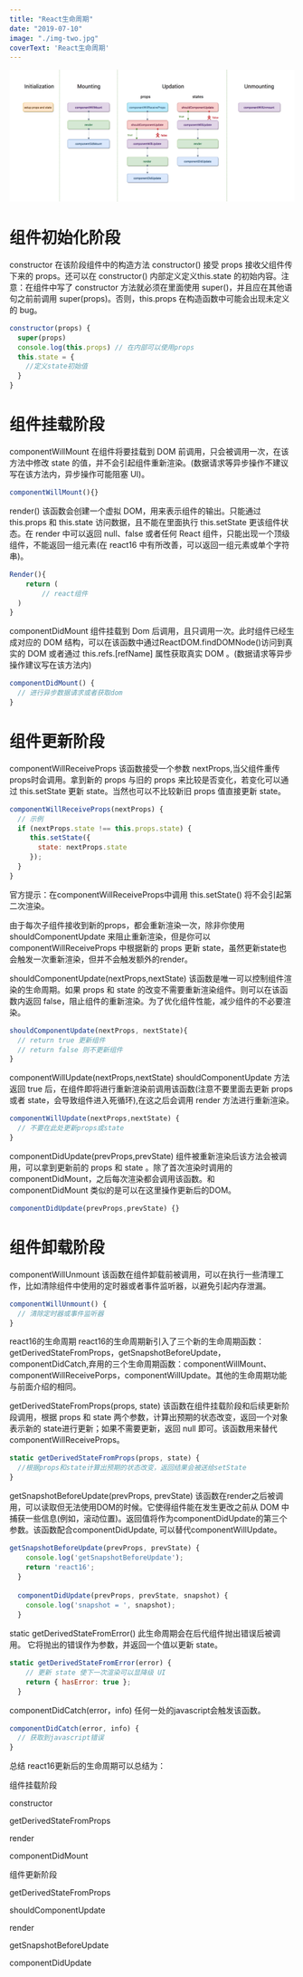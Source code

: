 ```yaml
---
title: "React生命周期"
date: "2019-07-10"
image: "./img-two.jpg"
coverText: 'React生命周期'
---
```


![](img-5.jpg)

# 组件初始化阶段

constructor
在该阶段组件中的构造方法 constructor() 接受 props 接收父组件传下来的 props。还可以在 constructor() 内部定义定义this.state 的初始内容。注意：在组件中写了 constructor 方法就必须在里面使用 super()，并且应在其他语句之前前调用 super(props)。否则，this.props 在构造函数中可能会出现未定义的 bug。

```javascript
constructor(props) {
  super(props)
  console.log(this.props) // 在内部可以使用props
  this.state = {
    //定义state初始值
  }
}
```


# 组件挂载阶段

componentWillMount
在组件将要挂载到 DOM 前调用，只会被调用一次，在该方法中修改 state 的值，并不会引起组件重新渲染。(数据请求等异步操作不建议写在该方法内，异步操作可能阻塞 UI)。

```javascript
componentWillMount(){}
```

render()
该函数会创建一个虚拟 DOM，用来表示组件的输出。只能通过 this.props 和 this.state 访问数据，且不能在里面执行 this.setState 更该组件状态。在 render 中可以返回 null、false 或者任何 React 组件，只能出现一个顶级组件，不能返回一组元素(在 react16 中有所改善，可以返回一组元素或单个字符串)。

```javascript
Render(){
	return (
  		// react组件
  )
}
```


componentDidMount
组件挂载到 Dom 后调用，且只调用一次。此时组件已经生成对应的 DOM 结构，可以在该函数中通过ReactDOM.findDOMNode()访问到真实的 DOM 或者通过 this.refs.[refName] 属性获取真实 DOM 。(数据请求等异步操作建议写在该方法内)

```javascript
componentDidMount() {
  // 进行异步数据请求或者获取dom
}
```


# 组件更新阶段

componentWillReceiveProps
该函数接受一个参数 nextProps,当父组件重传props时会调用。拿到新的 props 与旧的 props 来比较是否变化，若变化可以通过 this.setState 更新 state。当然也可以不比较新旧 props 值直接更新 state。

```javascript
componentWillReceiveProps(nextProps) {
  // 示例
  if (nextProps.state !== this.props.state) {
     this.setState({
       state: nextProps.state 
     });
  }
}
```


官方提示：在componentWillReceiveProps中调用 this.setState() 将不会引起第二次渲染。

由于每次子组件接收到新的props，都会重新渲染一次，除非你使用 shouldComponentUpdate 来阻止重新渲染，但是你可以 componentWillReceiveProps 中根据新的 props 更新 state，虽然更新state也会触发一次重新渲染，但并不会触发额外的render。

shouldComponentUpdate(nextProps,nextState)
该函数是唯一可以控制组件渲染的生命周期。如果 props 和 state 的改变不需要重新渲染组件。则可以在该函数内返回 false，阻止组件的重新渲染。为了优化组件性能，减少组件的不必要渲染。

```javascript
shouldComponentUpdate(nextProps, nextState){
  // return true 更新组件
  // return false 则不更新组件
}
```


componentWillUpdate(nextProps,nextState)
shouldComponentUpdate 方法返回 true 后，在组件即将进行重新渲染前调用该函数(注意不要里面去更新 props 或者 state，会导致组件进入死循环),在这之后会调用 render 方法进行重新渲染。

```javascript
componentWillUpdate(nextProps,nextState) {
  // 不要在此处更新props或state
}
```



componentDidUpdate(prevProps,prevState)
组件被重新渲染后该方法会被调用，可以拿到更新前的 props 和 state 。除了首次渲染时调用的componentDidMount，之后每次渲染都会调用该函数。和 componentDidMount 类似的是可以在这里操作更新后的DOM。

```javascript
componentDidUpdate(prevProps,prevState) {}
```


# 组件卸载阶段

componentWillUnmount
该函数在组件卸载前被调用，可以在执行一些清理工作，比如清除组件中使用的定时器或者事件监听器，以避免引起内存泄漏。

```javascript
componentWillUnmount() {
  // 清除定时器或事件监听器
}
```


react16的生命周期
react16的生命周期新引入了三个新的生命周期函数：getDerivedStateFromProps，getSnapshotBeforeUpdate，componentDidCatch,弃用的三个生命周期函数：componentWillMount、componentWillReceivePorps，componentWillUpdate。其他的生命周期功能与前面介绍的相同。

getDerivedStateFromProps(props, state)
该函数在组件挂载阶段和后续更新阶段调用，根据 props 和 state 两个参数，计算出预期的状态改变，返回一个对象表示新的 state进行更新；如果不需要更新，返回 null 即可。该函数用来替代 componentWillReceiveProps。

```javascript
static getDerivedStateFromProps(props, state) {
  //根据props和state计算出预期的状态改变，返回结果会被送给setState
}
```


getSnapshotBeforeUpdate(prevProps, prevState)
该函数在render之后被调用，可以读取但无法使用DOM的时候。它使得组件能在发生更改之前从 DOM 中捕获一些信息(例如，滚动位置)。返回值将作为componentDidUpdate的第三个参数。该函数配合componentDidUpdate, 可以替代componentWillUpdate。
 
```javascript
getSnapshotBeforeUpdate(prevProps, prevState) {
    console.log('getSnapshotBeforeUpdate');
    return 'react16';
  }

  componentDidUpdate(prevProps, prevState, snapshot) {
    console.log('snapshot = ', snapshot);
  }
```

static getDerivedStateFromError()
此生命周期会在后代组件抛出错误后被调用。 它将抛出的错误作为参数，并返回一个值以更新 state。
  
```javascript
static getDerivedStateFromError(error) {
    // 更新 state 使下一次渲染可以显降级 UI
    return { hasError: true };
  }
```


componentDidCatch(error，info)
任何一处的javascript会触发该函数。

```javascript
componentDidCatch(error, info) {
  // 获取到javascript错误
}
```



总结
react16更新后的生命周期可以总结为：

组件挂载阶段

constructor

getDerivedStateFromProps

render

componentDidMount


组件更新阶段

getDerivedStateFromProps

shouldComponentUpdate

render

getSnapshotBeforeUpdate

componentDidUpdate